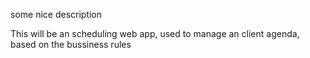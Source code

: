 some nice description

This will be an scheduling web app, used to manage an client agenda, based on the bussiness rules